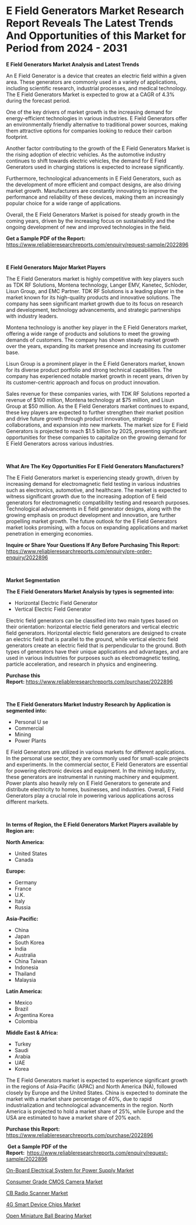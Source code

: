 <p><h1>E Field Generators Market Research Report Reveals The Latest Trends And Opportunities of this Market for Period from 2024 - 2031</h1></p><p><strong>E Field Generators Market Analysis and Latest Trends</strong></p>
<p><p>An E Field Generator is a device that creates an electric field within a given area. These generators are commonly used in a variety of applications, including scientific research, industrial processes, and medical technology. The E Field Generators Market is expected to grow at a CAGR of 4.3% during the forecast period.</p><p>One of the key drivers of market growth is the increasing demand for energy-efficient technologies in various industries. E Field Generators offer an environmentally friendly alternative to traditional power sources, making them attractive options for companies looking to reduce their carbon footprint.</p><p>Another factor contributing to the growth of the E Field Generators Market is the rising adoption of electric vehicles. As the automotive industry continues to shift towards electric vehicles, the demand for E Field Generators used in charging stations is expected to increase significantly.</p><p>Furthermore, technological advancements in E Field Generators, such as the development of more efficient and compact designs, are also driving market growth. Manufacturers are constantly innovating to improve the performance and reliability of these devices, making them an increasingly popular choice for a wide range of applications.</p><p>Overall, the E Field Generators Market is poised for steady growth in the coming years, driven by the increasing focus on sustainability and the ongoing development of new and improved technologies in the field.</p></p>
<p><strong>Get a Sample PDF of the Report:&nbsp;</strong> <a href="https://www.reliableresearchreports.com/enquiry/request-sample/2022896">https://www.reliableresearchreports.com/enquiry/request-sample/2022896</a></p>
<p>&nbsp;</p>
<p><strong>E Field Generators Major Market Players</strong></p>
<p><p>The E Field Generators market is highly competitive with key players such as TDK RF Solutions, Montena technology, Langer EMV, Kanetec, Schloder, Lisun Group, and EMC Partner. TDK RF Solutions is a leading player in the market known for its high-quality products and innovative solutions. The company has seen significant market growth due to its focus on research and development, technology advancements, and strategic partnerships with industry leaders.</p><p>Montena technology is another key player in the E Field Generators market, offering a wide range of products and solutions to meet the growing demands of customers. The company has shown steady market growth over the years, expanding its market presence and increasing its customer base.</p><p>Lisun Group is a prominent player in the E Field Generators market, known for its diverse product portfolio and strong technical capabilities. The company has experienced notable market growth in recent years, driven by its customer-centric approach and focus on product innovation.</p><p>Sales revenue for these companies varies, with TDK RF Solutions reported a revenue of $100 million, Montena technology at $75 million, and Lisun Group at $50 million. As the E Field Generators market continues to expand, these key players are expected to further strengthen their market position and drive future growth through product innovation, strategic collaborations, and expansion into new markets. The market size for E Field Generators is projected to reach $1.5 billion by 2025, presenting significant opportunities for these companies to capitalize on the growing demand for E Field Generators across various industries.</p></p>
<p>&nbsp;</p>
<p><strong>What Are The Key Opportunities For E Field Generators Manufacturers?</strong></p>
<p><p>The E Field Generators market is experiencing steady growth, driven by increasing demand for electromagnetic field testing in various industries such as electronics, automotive, and healthcare. The market is expected to witness significant growth due to the increasing adoption of E field generators for electromagnetic compatibility testing and research purposes. Technological advancements in E field generator designs, along with the growing emphasis on product development and innovation, are further propelling market growth. The future outlook for the E Field Generators market looks promising, with a focus on expanding applications and market penetration in emerging economies.</p></p>
<p><strong>Inquire or Share Your Questions If Any Before Purchasing This Report:</strong> <a href="https://www.reliableresearchreports.com/enquiry/pre-order-enquiry/2022896">https://www.reliableresearchreports.com/enquiry/pre-order-enquiry/2022896</a></p>
<p>&nbsp;</p>
<p><strong>Market Segmentation</strong></p>
<p><strong>The E Field Generators Market Analysis by types is segmented into:</strong></p>
<p><ul><li>Horizontal Electric Field Generator</li><li>Vertical Electric Field Generator</li></ul></p>
<p><p>Electric field generators can be classified into two main types based on their orientation: horizontal electric field generators and vertical electric field generators. Horizontal electric field generators are designed to create an electric field that is parallel to the ground, while vertical electric field generators create an electric field that is perpendicular to the ground. Both types of generators have their unique applications and advantages, and are used in various industries for purposes such as electromagnetic testing, particle acceleration, and research in physics and engineering.</p></p>
<p><strong>Purchase this Report:&nbsp;</strong><a href="https://www.reliableresearchreports.com/purchase/2022896">https://www.reliableresearchreports.com/purchase/2022896</a></p>
<p>&nbsp;</p>
<p><strong>The E Field Generators Market Industry Research by Application is segmented into:</strong></p>
<p><ul><li>Personal U se</li><li>Commercial</li><li>Mining</li><li>Power Plants</li></ul></p>
<p><p>E Field Generators are utilized in various markets for different applications. In the personal use sector, they are commonly used for small-scale projects and experiments. In the commercial sector, E Field Generators are essential for powering electronic devices and equipment. In the mining industry, these generators are instrumental in running machinery and equipment. Power plants also heavily rely on E Field Generators to generate and distribute electricity to homes, businesses, and industries. Overall, E Field Generators play a crucial role in powering various applications across different markets.</p></p>
<p>&nbsp;</p>
<p><strong>In terms of Region, the E Field Generators Market Players available by Region are:</strong></p>
<p>
    <p> <strong> North America: </strong>
        <ul>
            <li>United States</li>
            <li>Canada</li>
        </ul>
        </p> 
    <p> <strong> Europe: </strong>
        <ul>
            <li>Germany</li>
            <li>France</li>
            <li>U.K.</li>
            <li>Italy</li>
            <li>Russia</li>
        </ul>
        </p> 
    <p> <strong> Asia-Pacific: </strong>
        <ul>
            <li>China</li>
            <li>Japan</li>
            <li>South Korea</li>
            <li>India</li>
            <li>Australia</li>
            <li>China Taiwan</li>
            <li>Indonesia</li>
            <li>Thailand</li>
            <li>Malaysia</li>
        </ul>
        </p> 
    <p> <strong> Latin America: </strong>
        <ul>
            <li>Mexico</li>
            <li>Brazil</li>
            <li>Argentina Korea</li>
            <li>Colombia</li>
        </ul>
        </p> 
    <p> <strong> Middle East & Africa: </strong>
        <ul>
            <li>Turkey</li>
            <li>Saudi</li>
            <li>Arabia</li>
            <li>UAE</li>
            <li>Korea</li>
        </ul>
    </p>
    </p>
<p><p>The E Field Generators market is expected to experience significant growth in the regions of Asia-Pacific (APAC) and North America (NA), followed closely by Europe and the United States. China is expected to dominate the market with a market share percentage of 40%, due to rapid industrialization and technological advancements in the region. North America is projected to hold a market share of 25%, while Europe and the USA are estimated to have a market share of 20% each.</p></p>
<p><strong>Purchase this Report: </strong><a href="https://www.reliableresearchreports.com/purchase/2022896">https://www.reliableresearchreports.com/purchase/2022896</a></p>
<p>&nbsp;<strong>Get a Sample PDF of the Report:&nbsp;&nbsp;</strong><a href="https://www.reliableresearchreports.com/enquiry/request-sample/2022896">https://www.reliableresearchreports.com/enquiry/request-sample/2022896</a></p>
<p><strong></strong></p>
<p><p><a href="https://view.publitas.com/reportprime-1/on-board-electrical-system-for-power-supply-market-size-growth-and-forecast-from-2024-2031/">On-Board Electrical System for Power Supply Market</a></p><p><a href="https://angry-finch-aaf.notion.site/Consumer-Grade-CMOS-Camera-Market-Offers-Provide-Insightful-Data-for-the-Time-Period-from-2024-to-20-755ba61f2f6d45f88b57955695292425">Consumer Grade CMOS Camera Market</a></p><p><a href="https://github.com/timeliteaut/Market-Research-Report-List-1/blob/main/cb-radio-scanner-market.md">CB Radio Scanner Market</a></p><p><a href="https://github.com/bobicer/Market-Research-Report-List-2/blob/main/4g-smart-device-chips-market.md">4G Smart Device Chips Market</a></p><p><a href="https://faithful-glue-af3.notion.site/Open-Miniature-Ball-Bearing-Market-Size-2024-2031-Global-Industrial-Analysis-Key-Geographical-Reg-6c49810d4c0b47ab86abdac8287a49cd">Open Miniature Ball Bearing Market</a></p></p>